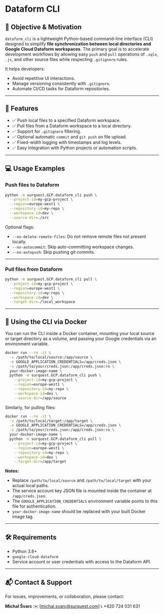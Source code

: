 # Dataform CLI

## 🎯 Objective & Motivation

`dataform_cli` is a lightweight Python-based command-line interface (CLI) designed to simplify **file synchronization between local directories and Google Cloud Dataform workspaces**. The primary goal is to accelerate development workflows by allowing easy `push` and `pull` operations of `.sqlx`, `.js`, and other source files while respecting `.gitignore` rules.

It helps developers:
- Avoid repetitive UI interactions.
- Manage versioning consistently with `.gitignore`.
- Automate CI/CD tasks for Dataform repositories.

---

## 🚀 Features

- ✅ Push local files to a specified Dataform workspace.
- ✅ Pull files from a Dataform workspace to a local directory.
- ✅ Support for `.gitignore` filtering.
- ✅ Optional automatic `commit` and `git push` on file upload.
- ✅ Fixed-width logging with timestamps and log levels.
- ✅ Easy integration with Python projects or automation scripts.

---

## 💻 Usage Examples

### Push files to Dataform

```bash
python -m surquest.GCP.dataform_cli push \
  --project-id=my-gcp-project \
  --region=europe-west1 \
  --repository-id=my-repo \
  --workspace-id=dev \
  --source-dir=./src
````

Optional flags:

* `--no-delete-remote-files`: Do not remove remote files not present locally.
* `--no-autocommit`: Skip auto-committing workspace changes.
* `--no-autopush`: Skip pushing git commits.

---

### Pull files from Dataform

```bash
python -m surquest.GCP.dataform_cli pull \
  --project-id=my-gcp-project \
  --region=europe-west1 \
  --repository-id=my-repo \
  --workspace-id=dev \
  --target-dir=./local_workspace
```

---

## 🐳 Using the CLI via Docker

You can run the CLI inside a Docker container, mounting your local source or target directory as a volume, and passing your Google credentials via an environment variable.

```bash
docker run --rm -it \
  -v /path/to/local/source:/app/source \
  -e GOOGLE_APPLICATION_CREDENTIALS=/app/creds.json \
  -v /path/to/your/creds.json:/app/creds.json:ro \
  your-docker-image-name \
  python -m surquest.GCP.dataform_cli push \
    --project-id=my-gcp-project \
    --region=europe-west1 \
    --repository-id=my-repo \
    --workspace-id=dev \
    --source-dir=/app/source
```

Similarly, for pulling files:

```bash
docker run --rm -it \
  -v /path/to/local/target:/app/target \
  -e GOOGLE_APPLICATION_CREDENTIALS=/app/creds.json \
  -v /path/to/your/creds.json:/app/creds.json:ro \
  your-docker-image-name \
  python -m surquest.GCP.dataform_cli pull \
    --project-id=my-gcp-project \
    --region=europe-west1 \
    --repository-id=my-repo \
    --workspace-id=dev \
    --target-dir=/app/target
```

**Notes:**

* Replace `/path/to/local/source` and `/path/to/local/target` with your actual local paths.
* The service account key JSON file is mounted inside the container at `/app/creds.json`.
* The `GOOGLE_APPLICATION_CREDENTIALS` environment variable points to this file for authentication.
* `your-docker-image-name` should be replaced with your built Docker image tag.

---

## 🛠 Requirements

* Python 3.8+
* `google-cloud-dataform`
* Service account or user credentials with access to the Dataform API.

---

## 📬 Contact & Support

For issues, improvements, or collaboration, please contact:

**Michal Švarc**
✉️ \[[michal.svarc@surquest.com](mailto:michal.svarc@surquest.com)]
📞 +420 724 031 631
